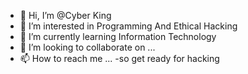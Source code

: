 - 👋 Hi, I’m @Cyber King
- 👀 I’m interested in Programming And Ethical Hacking
- 🌱 I’m currently learning Information Technology
- 💞️ I’m looking to collaborate on ...
- 📫 How to reach me ...
-so get ready for hacking

<!---
kinghacker125/kinghacker125 is a ✨ special ✨ repository because its `README.md` (this file) appears on your GitHub profile.
You can click the Preview link to take a look at your changes.
--->
